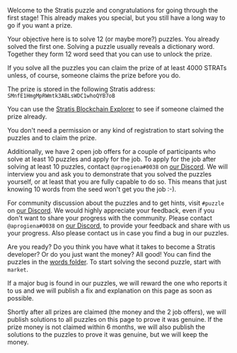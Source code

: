 Welcome to the Stratis puzzle and congratulations for going through the first stage! This already makes you special, 
but you still have a long way to go if you want a prize.

Your objective here is to solve 12 (or maybe more?) puzzles. You already solved the first one. 
Solving a puzzle usually reveals a dictionary word. Together they form 12 word seed that you can use 
to unlock the prize.

If you solve all the puzzles you can claim the prize of at least 4000 STRATs unless, of course, 
someone claims the prize before you do.

The prize is stored in the following Stratis address: `SMnfE1HmgMpRWmtk3ABLsWDC1whoQYB7oB`

You can use the [Stratis Blockchain Explorer](https://chainz.cryptoid.info/strat/address.dws?SMnfE1HmgMpRWmtk3ABLsWDC1whoQYB7oB.htm) to see if someone claimed the prize already.

You don't need a permission or any kind of registration to start solving the puzzles and to claim the prize. 

Additionally, we have 2 open job offers for a couple of participants who solve at least 10 puzzles and apply for the job.
To apply for the job after solving at least 10 puzzles, contact `@aprogiena#0038` on [our Discord](https://discord.gg/9tDyfZs).
We will interview you and ask you to demonstrate that you solved the puzzles yourself, 
or at least that you are fully capable to do so. This means that just knowing 10 words from the seed won't get you the job :-).


For community discussion about the puzzles and to get hints, visit `#puzzle` on [our Discord](https://discord.gg/9tDyfZs).
We would highly appreciate your feedback, even if you don't want to share your progress with the community. 
Please contact `@aprogiena#0038` on [our Discord](https://discord.gg/9tDyfZs), to provide your feedback and share with us 
your progress. Also please contact us in case you find a bug in our puzzles.

Are you ready? Do you think you have what it takes to become a Stratis developer? Or do you just want the money? All good!
You can find the puzzles in the [words folder](https://github.com/Aprogiena/StratisBitcoinFullNode/tree/experiment/hrpuzz/hrpuzz/words). 
To start solving the second puzzle, start with `market`.

If a major bug is found in our puzzles, we will reward the one who reports it to us and we will publish a fix and explanation 
on this page as soon as possible.

Shortly after all prizes are claimed (the money and the 2 job offers), we will publish solutions to all puzzles on this page 
to prove it was genuine. If the prize money is not claimed within 6 months, we will also publish the solutions to the puzzles 
to prove it was genuine, but we will keep the money.